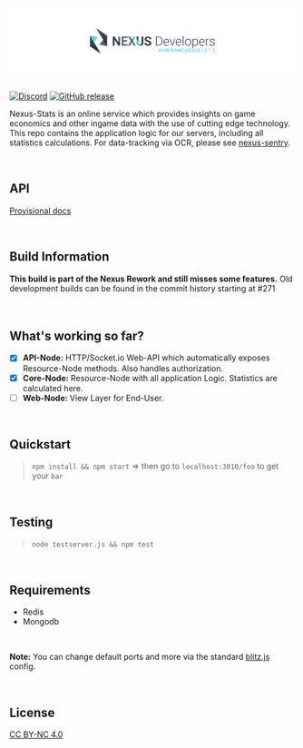 [![Warframe-Nexus](/banner.png)](https://github.com/nexus-devs)

## 

[![Discord](https://img.shields.io/discord/195582152849620992.svg)](https://discord.gg/AG8RPZ8) [![GitHub release](https://img.shields.io/github/release/nexus-devs/nexus-stats.svg)]()

Nexus-Stats is an online service which provides insights on game economics and other ingame data with the use of cutting edge technology. This repo contains the application logic for our servers, including all statistics calculations. For data-tracking via OCR, please see [nexus-sentry](https://github.com/nexus-devs/nexus-sentry).

<br>

## API
[Provisional docs](https://drive.google.com/open?id=16rbyQAG1cgQhwfFfXcHqn-o8txZ5dAZBf4hzr3VeJJE)

<br>

## Build Information
**This build is part of the Nexus Rework and still misses some features.**
Old development builds can be found in the commit history starting at #271
<br>
<br>
<br>

## What's working so far?
- [x] **API-Node:** HTTP/Socket.io Web-API which automatically exposes Resource-Node methods. Also handles authorization.
- [x] **Core-Node:** Resource-Node with all application Logic. Statistics are calculated here.
- [ ] **Web-Node:** View Layer for End-User.
<br>

## Quickstart
>`npm install && npm start`
=> then go to `localhost:3010/foo` to get your `bar`
<br>

## Testing
>`node testserver.js && npm test`

<br>

## Requirements
- Redis
- Mongodb
<br>

**Note:** You can change default ports and more via the standard [blitz.js](https://github.com/nexus-devs/blitz.js) config.

<br>

## License
[CC BY-NC 4.0](https://creativecommons.org/licenses/by-nc/4.0/)
